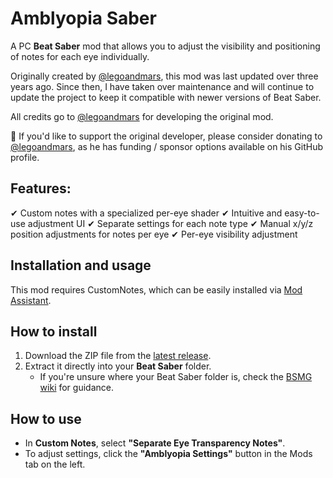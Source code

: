 # Amblyopia Saber
A PC **Beat Saber** mod that allows you to adjust the visibility and positioning of notes for each eye individually.

Originally created by [@legoandmars](https://github.com/legoandmars), this mod was last updated over three years ago. Since then, I have taken over maintenance and will continue to update the project to keep it compatible with newer versions of Beat Saber.

All credits go to [@legoandmars](https://github.com/legoandmars) for developing the original mod.

💙 If you'd like to support the original developer, please consider donating to [@legoandmars](https://github.com/legoandmars), as he has funding / sponsor options available on his GitHub profile.

## Features:
✔ Custom notes with a specialized per-eye shader
✔ Intuitive and easy-to-use adjustment UI
✔ Separate settings for each note type
✔ Manual x/y/z position adjustments for notes per eye
✔ Per-eye visibility adjustment

## Installation and usage
This mod requires CustomNotes, which can be easily installed via [Mod Assistant](https://github.com/Assistant/ModAssistant).

## How to install
1. Download the ZIP file from the [latest release](https://github.com/necm1/AmblyopiaSaber/releases/latest).
2. Extract it directly into your **Beat Saber** folder.
    - If you're unsure where your Beat Saber folder is, check the [BSMG wiki](https://bsmg.wiki/pc-modding.html#default-location) for guidance.

## How to use
- In **Custom Notes**, select **"Separate Eye Transparency Notes"**.
- To adjust settings, click the **"Amblyopia Settings"** button in the Mods tab on the left.